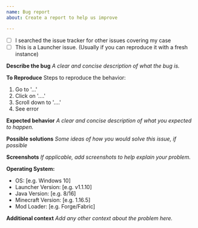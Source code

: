 ```yaml
---
name: Bug report
about: Create a report to help us improve

---
```


- [ ] I searched the issue tracker for other issues covering my case
- [ ] This is a Launcher issue. (Usually if you can reproduce it with a fresh instance)

**Describe the bug**
_A clear and concise description of what the bug is._

**To Reproduce**
Steps to reproduce the behavior:
1. Go to '...'
2. Click on '....'
3. Scroll down to '....'
4. See error

**Expected behavior**
_A clear and concise description of what you expected to happen._

**Possible solutions**
_Some ideas of how you would solve this issue, if possible_

**Screenshots**
_If applicable, add screenshots to help explain your problem._

**Operating System:**
- OS: [e.g. Windows 10]
- Launcher Version: [e.g. v1.1.10]
- Java Version: [e.g. 8/16]
- Minecraft Version: [e.g. 1.16.5]
- Mod Loader: [e.g. Forge/Fabric]

**Additional context**
_Add any other context about the problem here._
